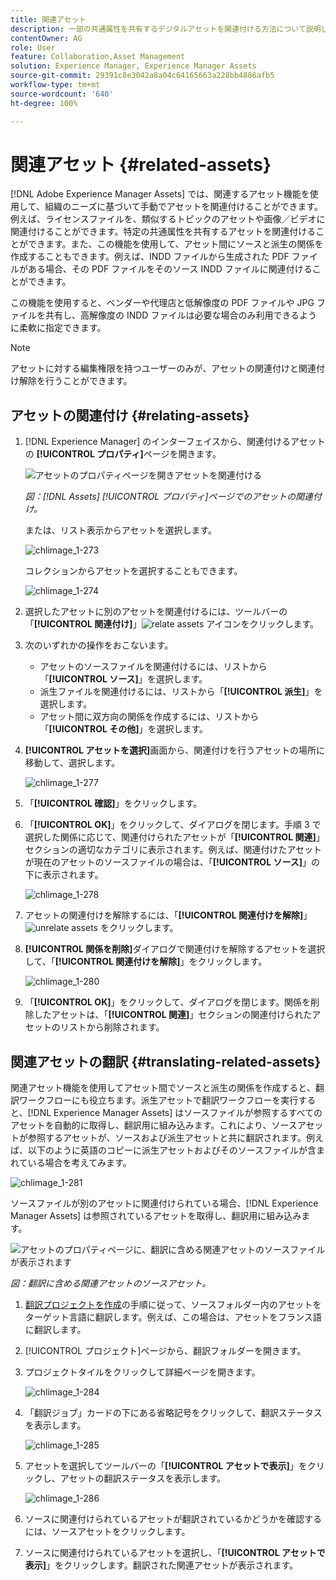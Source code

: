 ```yaml
---
title: 関連アセット
description: 一部の共通属性を共有するデジタルアセットを関連付ける方法について説明します。また、デジタルアセット間にソースから派生した関係を作成します。
contentOwner: AG
role: User
feature: Collaboration,Asset Management
solution: Experience Manager, Experience Manager Assets
source-git-commit: 29391c8e3042a8a04c64165663a228bb4886afb5
workflow-type: tm+mt
source-wordcount: '640'
ht-degree: 100%

---
```


# 関連アセット {#related-assets}

[!DNL Adobe Experience Manager Assets] では、関連するアセット機能を使用して、組織のニーズに基づいて手動でアセットを関連付けることができます。例えば、ライセンスファイルを、類似するトピックのアセットや画像／ビデオに関連付けることができます。特定の共通属性を共有するアセットを関連付けることができます。また、この機能を使用して、アセット間にソースと派生の関係を作成することもできます。例えば、INDD ファイルから生成された PDF ファイルがある場合、その PDF ファイルをそのソース INDD ファイルに関連付けることができます。

この機能を使用すると、ベンダーや代理店と低解像度の PDF ファイルや JPG ファイルを共有し、高解像度の INDD ファイルは必要な場合のみ利用できるように柔軟に指定できます。

>[!NOTE]
>
>アセットに対する編集権限を持つユーザーのみが、アセットの関連付けと関連付け解除を行うことができます。

## アセットの関連付け {#relating-assets}

1. [!DNL Experience Manager] のインターフェイスから、関連付けるアセットの **[!UICONTROL プロパティ]**&#x200B;ページを開きます。

   ![アセットのプロパティページを開きアセットを関連付ける](assets/asset-properties-relate-assets.png)

   *図：[!DNL Assets] [!UICONTROL プロパティ]ページでのアセットの関連付け。*

   または、リスト表示からアセットを選択します。

   ![chlimage_1-273](assets/chlimage_1-273.png)

   コレクションからアセットを選択することもできます。

   ![chlimage_1-274](assets/chlimage_1-274.png)

1. 選択したアセットに別のアセットを関連付けるには、ツールバーの「**[!UICONTROL 関連付け]**」![relate assets](assets/do-not-localize/link-relate.png) アイコンをクリックします。
1. 次のいずれかの操作をおこないます。

   * アセットのソースファイルを関連付けるには、リストから「**[!UICONTROL ソース]**」を選択します。
   * 派生ファイルを関連付けるには、リストから「**[!UICONTROL 派生]**」を選択します。
   * アセット間に双方向の関係を作成するには、リストから「**[!UICONTROL その他]**」を選択します。

1. **[!UICONTROL アセットを選択]**&#x200B;画面から、関連付けを行うアセットの場所に移動して、選択します。

   ![chlimage_1-277](assets/chlimage_1-277.png)

1. 「**[!UICONTROL 確認]**」をクリックします。
1. 「**[!UICONTROL OK]**」をクリックして、ダイアログを閉じます。手順 3 で選択した関係に応じて、関連付けられたアセットが「**[!UICONTROL 関連]**」セクションの適切なカテゴリに表示されます。例えば、関連付けたアセットが現在のアセットのソースファイルの場合は、「**[!UICONTROL ソース]**」の下に表示されます。

   ![chlimage_1-278](assets/chlimage_1-278.png)

1. アセットの関連付けを解除するには、「**[!UICONTROL 関連付けを解除]**」![unrelate assets](assets/do-not-localize/link-unrelate-icon.png) をクリックします。

1. **[!UICONTROL 関係を削除]**&#x200B;ダイアログで関連付けを解除するアセットを選択して、「**[!UICONTROL 関連付けを解除]**」をクリックします。

   ![chlimage_1-280](assets/chlimage_1-280.png)

1. 「**[!UICONTROL OK]**」をクリックして、ダイアログを閉じます。関係を削除したアセットは、「**[!UICONTROL 関連]**」セクションの関連付けられたアセットのリストから削除されます。

## 関連アセットの翻訳 {#translating-related-assets}

関連アセット機能を使用してアセット間でソースと派生の関係を作成すると、翻訳ワークフローにも役立ちます。派生アセットで翻訳ワークフローを実行すると、[!DNL Experience Manager Assets] はソースファイルが参照するすべてのアセットを自動的に取得し、翻訳用に組み込みます。これにより、ソースアセットが参照するアセットが、ソースおよび派生アセットと共に翻訳されます。例えば、以下のように英語のコピーに派生アセットおよびそのソースファイルが含まれている場合を考えてみます。

![chlimage_1-281](assets/chlimage_1-281.png)

ソースファイルが別のアセットに関連付けられている場合、[!DNL Experience Manager Assets] は参照されているアセットを取得し、翻訳用に組み込みます。

![アセットのプロパティページに、翻訳に含める関連アセットのソースファイルが表示されます](assets/asset-properties-source-asset.png)

*図：翻訳に含める関連アセットのソースアセット。*

1. [翻訳プロジェクトを作成](translation-projects.md#create-a-new-translation-project)の手順に従って、ソースフォルダー内のアセットをターゲット言語に翻訳します。例えば、この場合は、アセットをフランス語に翻訳します。

1. [!UICONTROL プロジェクト]ページから、翻訳フォルダーを開きます。

1. プロジェクトタイルをクリックして詳細ページを開きます。

   ![chlimage_1-284](assets/chlimage_1-284.png)

1. 「翻訳ジョブ」カードの下にある省略記号をクリックして、翻訳ステータスを表示します。

   ![chlimage_1-285](assets/chlimage_1-285.png)

1. アセットを選択してツールバーの「**[!UICONTROL アセットで表示]**」をクリックし、アセットの翻訳ステータスを表示します。

   ![chlimage_1-286](assets/chlimage_1-286.png)

1. ソースに関連付けられているアセットが翻訳されているかどうかを確認するには、ソースアセットをクリックします。

1. ソースに関連付けられているアセットを選択し、「**[!UICONTROL アセットで表示]**」をクリックします。翻訳された関連アセットが表示されます。

